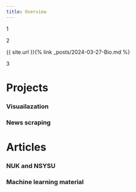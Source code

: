```yaml
---
title: Overview
---
```

1



2

{{ site.url }}{% link _posts/2024-03-27-Bio.md %}


3

# Projects 
### Visuailazation
### News scraping

# Articles 
### NUK and NSYSU
### Machine learning material 